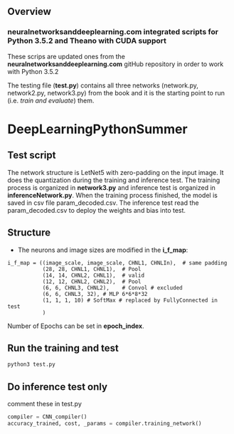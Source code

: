## Overview

### neuralnetworksanddeeplearning.com integrated scripts for Python 3.5.2 and Theano with CUDA support

These scrips are updated ones from the **neuralnetworksanddeeplearning.com** gitHub repository in order to work with Python 3.5.2

The testing file (**test.py**) contains all three networks (network.py, network2.py, network3.py) from the book and it is the starting point to run (i.e. *train and evaluate*) them.

# DeepLearningPythonSummer
## Test script
The network structure is LetNet5 with zero-padding on the input image.
It does the quantization during the training and inference test. The training process is organized in **network3.py** and inference test is organized in **inferenceNetwork.py**.
When the training process finished, the model is saved in csv file param_decoded.csv. 
The inference test read the param_decoded.csv to deploy the weights and bias into test.

## Structure
* The neurons and image sizes are modified in the **i_f_map**:
```python3
i_f_map = ((image_scale, image_scale, CHNL1, CHNLIn),  # same padding
           (28, 28, CHNL1, CHNL1),  # Pool
           (14, 14, CHNL2, CHNL1),  # valid
           (12, 12, CHNL2, CHNL2),  # Pool
           (6, 6, CHNL3, CHNL2),    # Convol # excluded
           (6, 6, CHNL3, 32), # MLP 6*6*8*32
           (1, 1, 1, 10) # SoftMax # replaced by FullyConnected in test
           )
```
Number of Epochs can be set in **epoch_index**.


## Run the training and test
```python
python3 test.py
```
## Do inference test only
comment these in test.py
```python
compiler = CNN_compiler()
accuracy_trained, cost, _params = compiler.training_network()
```

